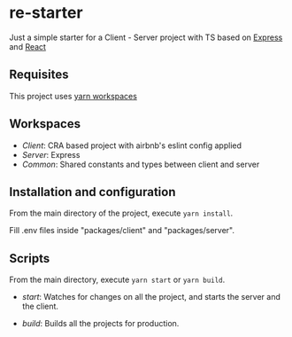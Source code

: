 # re-starter

Just a simple starter for a Client - Server project with TS based on [Express](https://expressjs.com/) and [React](https://reactjs.org/)

## Requisites

This project uses [yarn workspaces](https://classic.yarnpkg.com/en/docs/workspaces/)

## Workspaces

- *Client*: CRA based project with airbnb's eslint config applied
- *Server*: Express
- *Common*: Shared constants and types between client and server

## Installation and configuration

From the main directory of the project, execute `yarn install`.

Fill .env files inside "packages/client" and "packages/server".

## Scripts

From the main directory, execute `yarn start` or `yarn build`.

- *start*: Watches for changes on all the project, and starts the server and the client.

- *build*: Builds all the projects for production.

